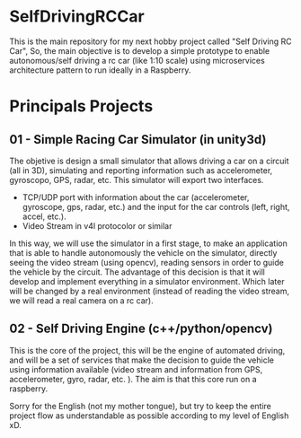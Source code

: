 # SelfDrivingRCCar
This is the main repository for my next hobby project called "Self Driving RC Car", So, the main objective is to develop a simple prototype to enable autonomous/self driving a rc car (like 1:10 scale) using microservices architecture pattern to run ideally in a Raspberry.

# Principals Projects
## 01 - Simple Racing Car Simulator (in unity3d)
The objetive is design a small simulator that allows driving a car on a circuit (all in 3D), simulating and reporting information such as accelerometer, gyroscopo, GPS, radar, etc. This simulator will export two interfaces.

- TCP/UDP port with information about the car (accelerometer, gyroscope, gps, radar, etc.) and the input for the car controls (left, right, accel, etc.).
- Video Stream in v4l protocolor or similar

In this way, we will use the simulator in a first stage, to make an application that is able to handle autonomously the vehicle on the simulator, directly seeing the video stream (using opencv), reading sensors in order to guide the vehicle by the circuit. The advantage of this decision is that it will develop and implement everything in a simulator environment. Which later will be changed by a real environment (instead of reading the video stream, we will read a real camera on a rc car).

## 02 - Self Driving Engine (c++/python/opencv)
This is the core of the project, this will be the engine of automated driving, and will be a set of services that make the decision to guide the vehicle using information available (video stream and information from GPS, accelerometer, gyro, radar, etc. ). The aim is that this core run on a raspberry.

Sorry for the English (not my mother tongue), but try to keep the entire project flow as understandable as possible according to my level of English xD.
